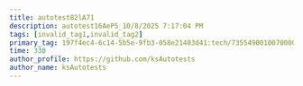 ```yaml
---
title: autotest82lA71
description: autotest16AeP5_10/8/2025 7:17:04 PM
tags: [invalid_tag1,invalid_tag2]
primary_tag: 197f4ec4-6c14-5b5e-9fb3-058e21403d41:tech/73554900100700000996/67838200100800006287
time: 330
author_profile: https://github.com/ksAutotests
author_name: ksAutotests
---
```

